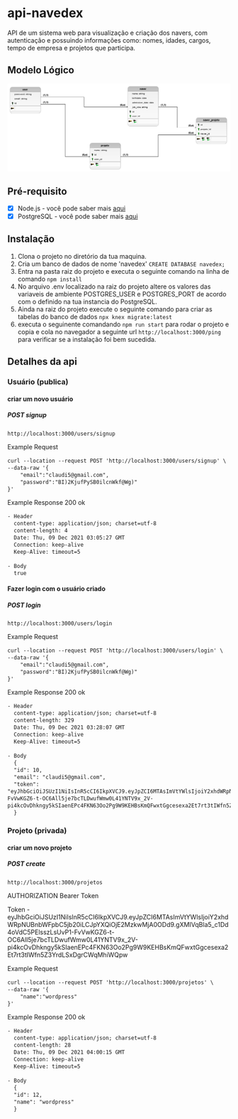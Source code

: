 # api-navedex

API de um sistema web para visualização e criação dos navers, com autenticação e possuindo informações como: nomes, idades, cargos, tempo de empresa e projetos que participa.

## Modelo Lógico

!["modelo_logico"](public/img/modelo_logico_2.png)

## Pré-requisito

- [x] Node.js - você pode saber mais <a href="https://nodejs.org/en/about/">aqui</a>
- [x] PostgreSQL - você pode saber mais <a href="https://www.postgresql.org/">aqui</a>

## Instalação

1. Clona o projeto no diretório da tua maquina.
2. Cria um banco de dados de nome 'navedex' `CREATE DATABASE navedex; `
3. Entra na pasta raiz do projeto e executa o seguinte comando na linha de comando `npm install`
4. No arquivo .env localizado na raiz do projeto altere os valores das variaveis de ambiente POSTGRES_USER e POSTGRES_PORT de acordo com o definido na tua instancia do PostgreSQL.
5. Ainda na raiz do projeto execute o seguinte comando para criar as tabelas do banco de dados `npx knex migrate:latest`
6. executa o seguinente comandando `npm run start` para rodar o projeto e copia e cola no navegador a seguinte url `http://localhost:3000/ping` para verificar se a instalação foi bem sucedida.

## Detalhes da api

### Usuário (publica)

#### criar um novo usuário

##### POST signup

`http://localhost:3000/users/signup`

Example Request

```
curl --location --request POST 'http://localhost:3000/users/signup' \
--data-raw '{
    "email":"claudi5@gmail.com",
    "password":"BI)2KjufPySB0ilcnWkf@Wg)"
}'
```

Example Response 200 ok

```
- Header
  content-type: application/json; charset=utf-8
  content-length: 4
  Date: Thu, 09 Dec 2021 03:05:27 GMT
  Connection: keep-alive
  Keep-Alive: timeout=5

- Body
  true
```

#### Fazer login com o usuário criado

##### POST login

`http://localhost:3000/users/login`

Example Request

```
curl --location --request POST 'http://localhost:3000/users/login' \
--data-raw '{
    "email":"claudi5@gmail.com",
    "password":"BI)2KjufPySB0ilcnWkf@Wg)"
}'
```

Example Response 200 ok

```
- Header
  content-type: application/json; charset=utf-8
  content-length: 329
  Date: Thu, 09 Dec 2021 03:28:07 GMT
  Connection: keep-alive
  Keep-Alive: timeout=5

- Body
  {
  "id": 10,
  "email": "claudi5@gmail.com",
  "token": "eyJhbGciOiJSUzI1NiIsInR5cCI6IkpXVCJ9.eyJpZCI6MTAsImVtYWlsIjoiY2xhdWRpNUBnbWFpbC5jb20iLCJpYXQiOjE2MzkwMjA0ODd9.gXMIVqBla5_c1Dd4oVdC5PElsszLsUvP1-FvVwKGZ6-t-OC6All5je7bcTLDwufWmw0L41YNTV9x_2V-pi4kcOvDhkngy5kSIaenEPc4FKN63Oo2Pg9W9KEHBsKmQFwxtGgcesexa2Et7rt3tIWfn5Z3YrdLSxDgrCWqMhiWQpw"
  }
```

### Projeto (privada)

#### criar um novo projeto

##### POST create

`http://localhost:3000/projetos`

AUTHORIZATION Bearer Token

Token - eyJhbGciOiJSUzI1NiIsInR5cCI6IkpXVCJ9.eyJpZCI6MTAsImVtYWlsIjoiY2xhdWRpNUBnbWFpbC5jb20iLCJpYXQiOjE2MzkwMjA0ODd9.gXMIVqBla5_c1Dd4oVdC5PElsszLsUvP1-FvVwKGZ6-t-OC6All5je7bcTLDwufWmw0L41YNTV9x_2V-pi4kcOvDhkngy5kSIaenEPc4FKN63Oo2Pg9W9KEHBsKmQFwxtGgcesexa2Et7rt3tIWfn5Z3YrdLSxDgrCWqMhiWQpw

Example Request

```
curl --location --request POST 'http://localhost:3000/projetos' \
--data-raw '{
    "name":"wordpress"
}'
```

Example Response 200 ok

```
- Header
  content-type: application/json; charset=utf-8
  content-length: 28
  Date: Thu, 09 Dec 2021 04:00:15 GMT
  Connection: keep-alive
  Keep-Alive: timeout=5

- Body
  {
  "id": 12,
  "name": "wordpress"
  }
```
